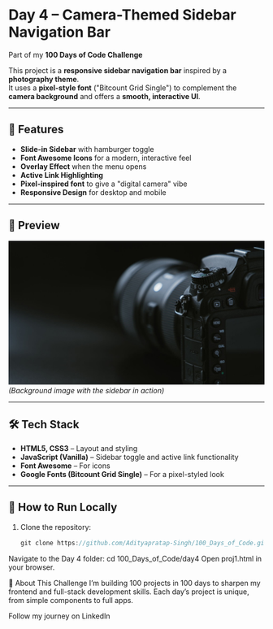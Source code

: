 # Day 4 – Camera-Themed Sidebar Navigation Bar  
Part of my **100 Days of Code Challenge**

This project is a **responsive sidebar navigation bar** inspired by a **photography theme**.  
It uses a **pixel-style font** ("Bitcount Grid Single") to complement the **camera background** and offers a **smooth, interactive UI**.

---

## 🚀 Features
- **Slide-in Sidebar** with hamburger toggle  
- **Font Awesome Icons** for a modern, interactive feel  
- **Overlay Effect** when the menu opens  
- **Active Link Highlighting**  
- **Pixel-inspired font** to give a "digital camera" vibe  
- **Responsive Design** for desktop and mobile  

---

## 📸 Preview  
![Navbar Preview](photo.jpg)  
*(Background image with the sidebar in action)*

---

## 🛠️ Tech Stack
- **HTML5, CSS3** – Layout and styling  
- **JavaScript (Vanilla)** – Sidebar toggle and active link functionality  
- **Font Awesome** – For icons  
- **Google Fonts (Bitcount Grid Single)** – For a pixel-styled look  

---

## 📂 How to Run Locally
1. Clone the repository:
   ```h
   git clone https://github.com/Adityapratap-Singh/100_Days_of_Code.git
Navigate to the Day 4 folder:
cd 100_Days_of_Code/day4
Open proj1.html in your browser.

📅 About This Challenge
I’m building 100 projects in 100 days to sharpen my frontend and full-stack development skills.
Each day’s project is unique, from simple components to full apps.

Follow my journey on LinkedIn

